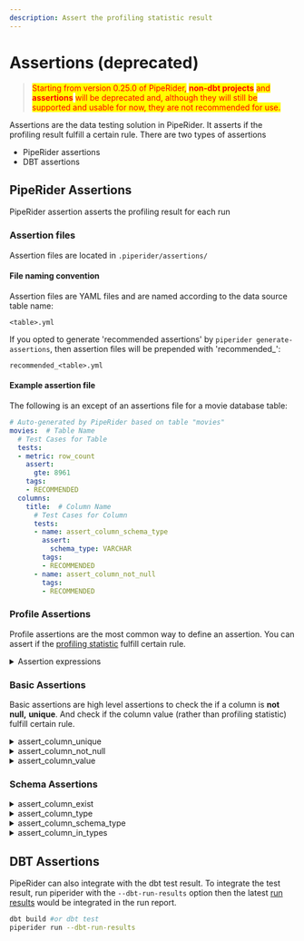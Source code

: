 ```yaml
---
description: Assert the profiling statistic result
---
```


# Assertions (deprecated)

> <mark style="color:red;">Starting from version 0.25.0 of PipeRider,</mark> <mark style="color:red;"></mark><mark style="color:red;">**non-dbt projects**</mark> <mark style="color:red;"></mark><mark style="color:red;">and</mark> <mark style="color:red;"></mark><mark style="color:red;">**assertions**</mark> <mark style="color:red;"></mark><mark style="color:red;">will be deprecated and, although they will still be supported and usable for now, they are not recommended for use.</mark>



Assertions are the data testing solution in PipeRider. It asserts if the profiling result fulfill a certain rule. There are two types of assertions

* PipeRider assertions
* DBT assertions

## PipeRider Assertions

PipeRider assertion asserts the profiling result for each run

### Assertion files

Assertion files are located in `.piperider/assertions/`

#### File naming convention

Assertion files are YAML files and are named according to the data source table name:

`<table>.yml`

If you opted to generate 'recommended assertions' by `piperider generate-assertions`, then assertion files will be prepended with 'recommended\_':

`recommended_<table>.yml`

#### Example assertion file

The following is an except of an assertions file for a movie database table:

```yaml
# Auto-generated by PipeRider based on table "movies"
movies:  # Table Name
  # Test Cases for Table
  tests:
  - metric: row_count
    assert:
      gte: 8961
    tags:
    - RECOMMENDED
  columns:
    title:  # Column Name
      # Test Cases for Column
      tests:
      - name: assert_column_schema_type
        assert:
          schema_type: VARCHAR
        tags:
        - RECOMMENDED
      - name: assert_column_not_null
        tags:
        - RECOMMENDED
```

### Profile Assertions

Profile assertions are the most common way to define an assertion. You can assert if the [profiling statistic](profile.md) fulfill certain rule.&#x20;

<details>

<summary>Assertion expressions</summary>

Description: Profiling-based assertions are assert the value of a profiling field.

* Metric: The profile field defined in [profling](https://app.gitbook.com/s/UsYS3zzeqKu12WDMiMAL/\~/changes/92/get-started/run/profile)
* Assert:
  * `gte`: the value should be greater than or equal to
  * `gt`: the value should be greater than
  * `lte`: the value should be less than or equal to
  * `lt`: the value should be less than
  * `eq`: the value should equal to
  * `ne`: the value should not equal to

The row count should be <= 1000000

```yaml
world_city:
  tests:
  - metric: row_count
    assert:
      lte: 1000000
```

The missing percentage should be <= 0.01

```yaml
world_city:
  columns:
    country_code:
      tests:
      - metric: nulls_p
        assert:
          lte: 0.01
```

The median should be between \[10, 20]

```yaml
world_city:
  columns:
    country_code:
      tests:
      - metric: p50
        assert:
          gte: 10
          lte: 20
```

</details>

### Basic Assertions

Basic assertions are high level assertions to check the if a column is **not null,** **unique**. And check if the column value (rather than profiling statistic) fulfill certain rule.

<details>

<summary>assert_column_unique</summary>

* Description: The values of column must be unique.
* Assert: None
* Tags:

```yaml
world_city:
  columns:
    country_code:
      tests:
      - name: assert_column_unique
        tags:
          - dialing code
```

</details>

<details>

<summary>assert_column_not_null</summary>

* Description: The values of the column must not be null.
* Assert: None
* Tags:

```yaml
world_city:
  columns:
    name:
      tests:
      - name: assert_column_not_null
        tags:
          - city name
```

</details>

<details>

<summary>assert_column_value</summary>

* Description: Assert the column value should be in the range.
* Assert:
  * `gte`: the value should be greater than or equal to
  * `gt`: the value should be greater than
  * `lte`: the value should be less than or equal to
  * `lt`: the value should be less than
  * `in`: the value should belong to the set

The value should be between \[0,10000)

```yaml
world_city:
  columns:
    population:
      tests:
      - name: assert_column_value
        assert:
            gte: 0
            lt: 10000
```

The value of a datetime type column should be `>= '2022-01-01'`

```yaml
world_city:
  columns:
    create_at:
      tests:
      - name: assert_column_value
        assert:
          gte: '2022-01-01;
```

The value of the column should belong to \["male", "female"] set

```
TITANIC:
  columns:
    Sex:
      tests:
      - name: assert_column_value
        assert:
          in: ["male", "female"]
```

</details>

### Schema Assertions

<details>

<summary>assert_column_exist</summary>

* Description: The column must exist.
* Assert: None
* Tags:

```yaml
world_city:  #Table Name
  columns:
    country_code:
      tests:
      - name: assert_column_exist
        tags:
          - dialing code
```

</details>

<details>

<summary>assert_column_type</summary>

* Description: The type of the column must match the specified type.
* Assert:
  * `type: numeric, string, datetime`
* Tags:

```yaml
world_city:
  columns:
    name:
      tests:
      - name: assert_column_type
        assert:
          type: string
        tags:
          - city name
```

</details>

<details>

<summary>assert_column_schema_type</summary>

* Description: The column schema type should match the specific schema type.
* Assert:
  * schema\_type: the schema type in data source. (e.g. `TEXT`, `DATE`, `VARCHAR(128)`, ...)

```
world_city:
  columns:
    name:
      tests:
      - name: assert_column_schema_type
        assert:
          schema_type: TEXT
```

</details>

<details>

<summary>assert_column_in_types</summary>

* Description: The type of the column must be contained in the list.
* Assert:
  * `types: [string, integer, numeric, datetime, boolean, other]`
* Tags:

```yaml
world_city:  #Table Name
  columns:
    country_code:
      tests:
      - name: assert_column_in_types
        assert:
          types: [string]
        tags:
          - dialing code
```

</details>



## DBT Assertions

PipeRider can also integrate with the dbt test result. To integrate the test result, run piperider with the `--dbt-run-results` option then the latest [run results](https://docs.getdbt.com/reference/artifacts/run-results-json) would be integrated in the run report.

```sh
dbt build #or dbt test
piperider run --dbt-run-results
```







